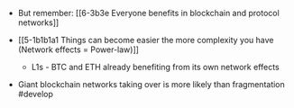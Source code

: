 - But remember: [[6-3b3e Everyone benefits in blockchain and protocol networks]]

- [[5-1b1b1a1 Things can become easier the more complexity you have (Network effects = Power-law)]]
	- L1s - BTC and ETH already benefiting from its own network effects

- Giant blockchain networks taking over is more likely than fragmentation #develop

